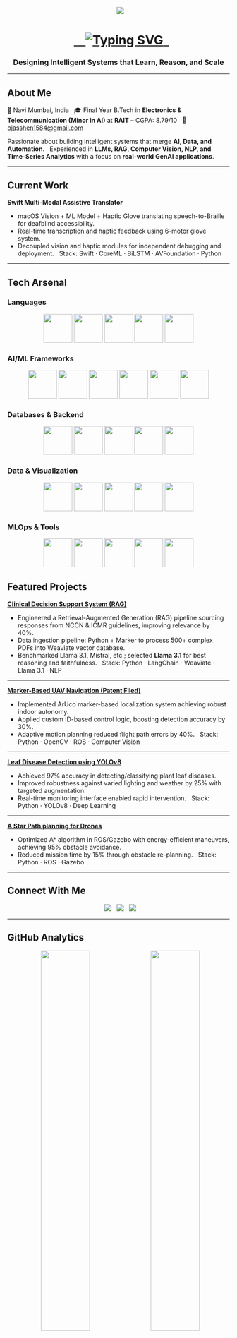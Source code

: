 <p align="center">
  <img src="https://capsule-render.vercel.app/api?type=rect&color=0:00C6FF,100:0A0A0A&height=80&text=Ojas%20Vinay%20Shenwai&fontAlign=50&fontAlignY=50&fontSize=30&fontColor=ffffff&animation=fadeIn" />
</p>

<h1 align="center">
  <a href="https://github.com/Ojas1584" target="_blank">
    <img src="https://readme-typing-svg.herokuapp.com?font=Fira+Code&size=28&pause=1000&color=00C6FF&center=true&vCenter=true&width=850&lines=AI+Engineer+|+Data+Scientist+|+GenAI+Practitioner" alt="Typing SVG" />
  </a>
</h1>


<h3 align="center">Designing Intelligent Systems that Learn, Reason, and Scale</h3>

---

## About Me

📍 Navi Mumbai, India  
🎓 Final Year B.Tech in **Electronics & Telecommunication (Minor in AI)** at **RAIT** – CGPA: 8.79/10  
📧 [ojasshen1584@gmail.com](mailto:ojasshen1584@gmail.com)  

Passionate about building intelligent systems that merge **AI, Data, and Automation**.  
Experienced in **LLMs, RAG, Computer Vision, NLP, and Time-Series Analytics** with a focus on **real-world GenAI applications**.

---

## Current Work

**Swift Multi-Modal Assistive Translator**  
- macOS Vision + ML Model + Haptic Glove translating speech-to-Braille for deafblind accessibility.  
- Real-time transcription and haptic feedback using 6-motor glove system.  
- Decoupled vision and haptic modules for independent debugging and deployment.  
Stack: Swift · CoreML · BiLSTM · AVFoundation · Python
---

## Tech Arsenal

### Languages
<p align="center"> <img src="https://img.shields.io/badge/Python-0A0A0A?style=for-the-badge&logo=python&logoColor=00BFFF&colorA=0A0A0A&colorB=00BFFF" height="65"/> <img src="https://img.shields.io/badge/C++-0A0A0A?style=for-the-badge&logo=c%2B%2B&logoColor=FF1493&colorA=0A0A0A&colorB=FF1493" height="65"/> <img src="https://img.shields.io/badge/Swift-0A0A0A?style=for-the-badge&logo=swift&logoColor=FF8C00&colorA=0A0A0A&colorB=FF8C00" height="65"/> <img src="https://img.shields.io/badge/HTML5-0A0A0A?style=for-the-badge&logo=html5&logoColor=39FF14&colorA=0A0A0A&colorB=39FF14" height="65"/> <img src="https://img.shields.io/badge/CSS3-0A0A0A?style=for-the-badge&logo=css3&logoColor=00CED1&colorA=0A0A0A&colorB=00CED1" height="65"/> </p>


### AI/ML Frameworks
<p align="center"> <img src="https://img.shields.io/badge/PyTorch-0A0A0A?style=for-the-badge&logo=pytorch&logoColor=FF4500&colorA=0A0A0A&colorB=FF4500" height="65"/> <img src="https://img.shields.io/badge/TensorFlow-0A0A0A?style=for-the-badge&logo=tensorflow&logoColor=FF8C00&colorA=0A0A0A&colorB=FF8C00" height="65"/> <img src="https://img.shields.io/badge/Scikit--learn-0A0A0A?style=for-the-badge&logo=scikitlearn&logoColor=00FFFF&colorA=0A0A0A&colorB=00FFFF" height="65"/> <img src="https://img.shields.io/badge/Transformers-0A0A0A?style=for-the-badge&logo=huggingface&logoColor=FFD700&colorA=0A0A0A&colorB=FFD700" height="65"/> <img src="https://img.shields.io/badge/LangChain-0A0A0A?style=for-the-badge&logo=chainlink&logoColor=00BFFF&colorA=0A0A0A&colorB=00BFFF" height="65"/> <img src="https://img.shields.io/badge/OpenAI-0A0A0A?style=for-the-badge&logo=openai&logoColor=FFFFFF&colorA=0A0A0A&colorB=808080" height="65"/> </p>


### Databases & Backend
<p align="center"> <img src="https://img.shields.io/badge/MongoDB-0A0A0A?style=for-the-badge&logo=mongodb&logoColor=00FF7F&colorA=0A0A0A&colorB=00FF7F" height="65"/> <img src="https://img.shields.io/badge/PostgreSQL-0A0A0A?style=for-the-badge&logo=postgresql&logoColor=00BFFF&colorA=0A0A0A&colorB=00BFFF" height="65"/> <img src="https://img.shields.io/badge/MySQL-0A0A0A?style=for-the-badge&logo=mysql&logoColor=FF8C00&colorA=0A0A0A&colorB=FF8C00" height="65"/> <img src="https://img.shields.io/badge/Neo4j-0A0A0A?style=for-the-badge&logo=neo4j&logoColor=FF00FF&colorA=0A0A0A&colorB=FF00FF" height="65"/> <img src="https://img.shields.io/badge/Weaviate-0A0A0A?style=for-the-badge&logo=weaviate&logoColor=00FFFF&colorA=0A0A0A&colorB=00FFFF" height="65"/> </p>


### Data & Visualization
<p align="center"> <img src="https://img.shields.io/badge/Pandas-0A0A0A?style=for-the-badge&logo=pandas&logoColor=FF1493&colorA=0A0A0A&colorB=FF1493" height="65"/> <img src="https://img.shields.io/badge/Numpy-0A0A0A?style=for-the-badge&logo=numpy&logoColor=00CED1&colorA=0A0A0A&colorB=00CED1" height="65"/> <img src="https://img.shields.io/badge/Matplotlib-0A0A0A?style=for-the-badge&logo=plotly&logoColor=39FF14&colorA=0A0A0A&colorB=39FF14" height="65"/> <img src="https://img.shields.io/badge/Seaborn-0A0A0A?style=for-the-badge&logo=python&logoColor=FFD700&colorA=0A0A0A&colorB=FFD700" height="65"/> <img src="https://img.shields.io/badge/Looker%20Studio-0A0A0A?style=for-the-badge&logo=googleanalytics&logoColor=00BFFF&colorA=0A0A0A&colorB=00BFFF" height="65"/> </p>


### MLOps & Tools
<p align="center"> <img src="https://img.shields.io/badge/Docker-0A0A0A?style=for-the-badge&logo=docker&logoColor=00BFFF&colorA=0A0A0A&colorB=00BFFF" height="65"/> <img src="https://img.shields.io/badge/FastAPI-0A0A0A?style=for-the-badge&logo=fastapi&logoColor=00FA9A&colorA=0A0A0A&colorB=00FA9A" height="65"/> <img src="https://img.shields.io/badge/GitHub%20Actions-0A0A0A?style=for-the-badge&logo=githubactions&logoColor=FF00FF&colorA=0A0A0A&colorB=FF00FF" height="65"/> <img src="https://img.shields.io/badge/Weights%20&%20Biases-0A0A0A?style=for-the-badge&logo=weightsandbiases&logoColor=FFD700&colorA=0A0A0A&colorB=FFD700" height="65"/> <img src="https://img.shields.io/badge/Streamlit-0A0A0A?style=for-the-badge&logo=streamlit&logoColor=FF1493&colorA=0A0A0A&colorB=FF1493" height="65"/> </p>

## Featured Projects

**<a href="https://github.com/Ojas1584/Clinical_Decision_Support_RAG">Clinical Decision Support System (RAG)</a>**  
- Engineered a Retrieval-Augmented Generation (RAG) pipeline sourcing responses from NCCN & ICMR guidelines, improving relevance by 40%.  
- Data ingestion pipeline: Python + Marker to process 500+ complex PDFs into Weaviate vector database.  
- Benchmarked Llama 3.1, Mistral, etc.; selected **Llama 3.1** for best reasoning and faithfulness.  
Stack: Python · LangChain · Weaviate · Llama 3.1 · NLP

---

**<a href="https://github.com/Ojas1584/ArucoMarkerDetectionDrone">Marker-Based UAV Navigation (Patent Filed)</a>**  
- Implemented ArUco marker-based localization system achieving robust indoor autonomy.  
- Applied custom ID-based control logic, boosting detection accuracy by 30%.  
- Adaptive motion planning reduced flight path errors by 40%.  
Stack: Python · OpenCV · ROS · Computer Vision

---

**<a href="https://github.com/Ojas1584/Leaf-Disease-Detection-YOLOv8-">Leaf Disease Detection using YOLOv8</a>**  
- Achieved 97% accuracy in detecting/classifying plant leaf diseases.  
- Improved robustness against varied lighting and weather by 25% with targeted augmentation.  
- Real-time monitoring interface enabled rapid intervention.  
Stack: Python · YOLOv8 · Deep Learning

---

**<a href="https://github.com/Ojas1584/A_star_PathPlanningAlgorithm_Drone">A Star Path planning for Drones</a>**
- Optimized A* algorithm in ROS/Gazebo with energy-efficient maneuvers, achieving 95% obstacle avoidance.  
- Reduced mission time by 15% through obstacle re-planning.  
Stack: Python · ROS · Gazebo

---



## Connect With Me

<p align="center">
  <a href="mailto:ojasshen1584@gmail.com"><img src="https://img.shields.io/badge/Gmail-0A0A0A?style=for-the-badge&logo=gmail&logoColor=white"/></a>
  <a href="https://www.linkedin.com/in/ojas-s-5322a1297/"><img src="https://img.shields.io/badge/LinkedIn-0A0A0A?style=for-the-badge&logo=linkedin&logoColor=00C6FF"/></a>
  <a href="https://github.com/Ojas1584"><img src="https://img.shields.io/badge/GitHub-0A0A0A?style=for-the-badge&logo=github&logoColor=white"/></a>
</p>

---

## GitHub Analytics

<p align="center">
  <img src="https://github-readme-stats.vercel.app/api?username=Ojas1584&show_icons=true&theme=radical" width="47%" />
  <img src="https://github-readme-streak-stats.herokuapp.com/?user=Ojas1584&theme=radical" width="47%" />
</p>

---

## Fun Fact

<blockquote align="center">
  <h3>“Turning complex data into meaningful intelligence that powers human-like systems.”</h3>
</blockquote>

---

<p align="center">
  <img src="https://capsule-render.vercel.app/api?type=waving&color=0:00C6FF,100:0A0A0A&height=100&section=footer&reversal=true&animation=twinkling"/>
</p>

<p align="center">
  <img src="https://komarev.com/ghpvc/?username=Ojas1584&label=Profile%20Views&color=00C6FF&style=flat" alt="Profile views" />
  <br>
  <i>Last Updated: October 2025</i>
</p>
